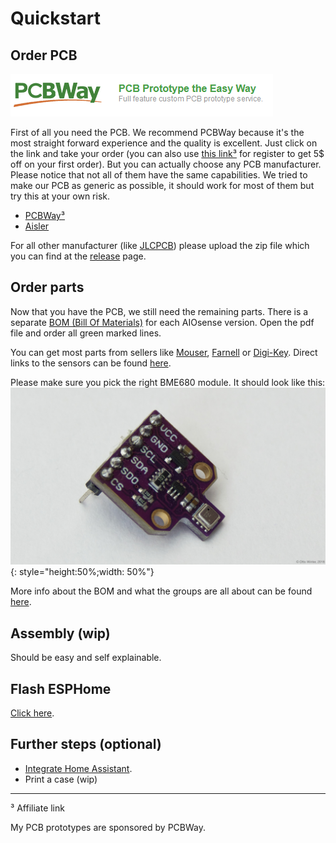 # Quickstart

## Order PCB

[![pcbway.png](img/pcbway.png)](https://www.pcbway.com/project/shareproject/AIOsense_All_In_One_Sensor_132c1507.html)

First of all you need the PCB. We recommend PCBWay because it's the most
straight forward experience and the quality is excellent. Just click on the link
and take your order (you can also use [this link³](https://pcbway.com/g/DFb536)
for register to get 5$ off on your first order). But you can actually choose any
PCB manufacturer. Please notice that not all of them have the same capabilities.
We tried to make our PCB as generic as possible, it should work for most of them
but try this at your own risk.

- [PCBWay³](https://www.pcbway.com/project/shareproject/AIOsense_All_In_One_Sensor_132c1507.html)
- [Aisler](https://aisler.net/p/TWDRHBSM)

For all other manufacturer (like [JLCPCB](https://jlcpcb.com/)) please upload
the zip file which you can find at
the [release](https://github.com/Schluggi/AIOsense/releases/latest) page.

## Order parts

Now that you have the PCB, we still need the remaining parts. There is a
separate [BOM (Bill Of Materials)](https://github.com/Schluggi/AIOsense/tree/main/bom)
for
each AIOsense version. Open the pdf file and order all green marked lines.

You can get most parts from sellers
like [Mouser](https://www2.mouser.com/), [Farnell](https://www.farnell.com/)
or [Digi-Key](https://www.digikey.com/). Direct links to the sensors can be
found [here](sensors.md).

Please make sure you pick the right BME680 module. It should look like
this: ![bme680-pcb](img/quickstart_bme680-pcb.jpg){: style="height:50%;width:
50%"}

More info about the BOM and what the groups are all about can be
found [here](bom.md).

## Assembly (wip)

Should be easy and self explainable.

## Flash ESPHome

[Click here](flashing.md).

## Further steps (optional)

- [Integrate Home Assistant](homeassistant.md).
- Print a case (wip)

<hr>
³ Affiliate link

My PCB prototypes are sponsored by PCBWay.